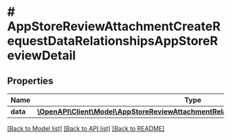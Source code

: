 # # AppStoreReviewAttachmentCreateRequestDataRelationshipsAppStoreReviewDetail

## Properties

Name | Type | Description | Notes
------------ | ------------- | ------------- | -------------
**data** | [**\OpenAPI\Client\Model\AppStoreReviewAttachmentRelationshipsAppStoreReviewDetailData**](AppStoreReviewAttachmentRelationshipsAppStoreReviewDetailData.md) |  | 

[[Back to Model list]](../../README.md#documentation-for-models) [[Back to API list]](../../README.md#documentation-for-api-endpoints) [[Back to README]](../../README.md)


